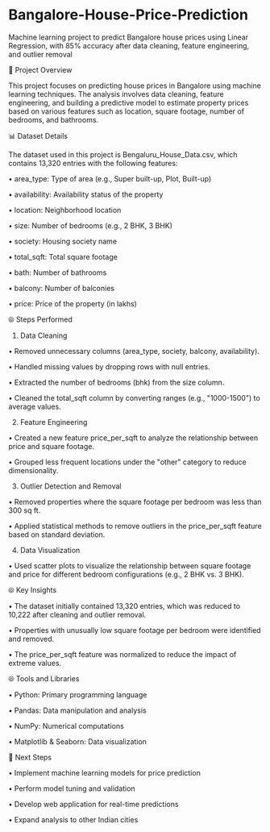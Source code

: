 # Bangalore-House-Price-Prediction

  Machine learning project to predict Bangalore house prices using Linear Regression, with 85% accuracy after data cleaning, feature engineering, and outlier removal
  
📌 Project Overview

  This project focuses on predicting house prices in Bangalore using machine learning techniques. The analysis involves data cleaning, feature engineering, and building a predictive model to estimate property prices based on various features such as location, square footage, number of bedrooms, and bathrooms.

📊 Dataset Details

The dataset used in this project is Bengaluru_House_Data.csv, which contains 13,320 entries with the following features:

• area_type: Type of area (e.g., Super built-up, Plot, Built-up)

• availability: Availability status of the property

• location: Neighborhood location

• size: Number of bedrooms (e.g., 2 BHK, 3 BHK)

• society: Housing society name

• total_sqft: Total square footage

• bath: Number of bathrooms

• balcony: Number of balconies

• price: Price of the property (in lakhs)

⦾ Steps Performed

1. Data Cleaning

• Removed unnecessary columns (area_type, society, balcony, availability).

• Handled missing values by dropping rows with null entries.

• Extracted the number of bedrooms (bhk) from the size column.

• Cleaned the total_sqft column by converting ranges (e.g., "1000-1500") to average values.

2. Feature Engineering

• Created a new feature price_per_sqft to analyze the relationship between price and square footage.

• Grouped less frequent locations under the "other" category to reduce dimensionality.

3. Outlier Detection and Removal

• Removed properties where the square footage per bedroom was less than 300 sq ft.

• Applied statistical methods to remove outliers in the price_per_sqft feature based on standard deviation.

4. Data Visualization

• Used scatter plots to visualize the relationship between square footage and price for different bedroom configurations (e.g., 2 BHK vs. 3 BHK).

⦾ Key Insights

• The dataset initially contained 13,320 entries, which was reduced to 10,222 after cleaning and outlier removal.

• Properties with unusually low square footage per bedroom were identified and removed.

• The price_per_sqft feature was normalized to reduce the impact of extreme values.

⦾ Tools and Libraries

• Python: Primary programming language

• Pandas: Data manipulation and analysis

• NumPy: Numerical computations

• Matplotlib & Seaborn: Data visualization

🔮 Next Steps

• Implement machine learning models for price prediction

• Perform model tuning and validation

• Develop web application for real-time predictions

• Expand analysis to other Indian cities
